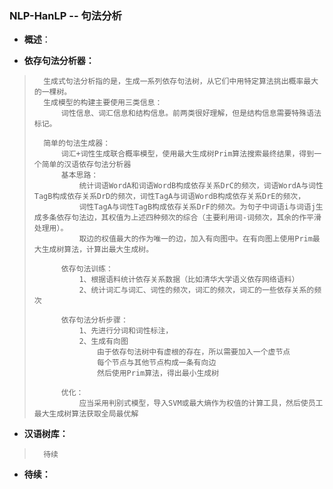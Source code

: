 ### NLP-HanLP -- 句法分析
- **概述**：
>
>
>
>
>
>
>
>
>
>
>
>
>

- **依存句法分析器：**
>       生成式句法分析指的是，生成一系列依存句法树，从它们中用特定算法挑出概率最大的一棵树。
>       生成模型的构建主要使用三类信息：
>           词性信息、词汇信息和结构信息。前两类很好理解，但是结构信息需要特殊语法标记。
>
>       简单的句法生成器：
>           词汇+词性生成联合概率模型，使用最大生成树Prim算法搜索最终结果，得到一个简单的汉语依存句法分析器
>           基本思路：
>               统计词语WordA和词语WordB构成依存关系DrC的频次，词语WordA与词性TagB构成依存关系DrD的频次，词性TagA与词语WordB构成依存关系DrE的频次，
>               词性TagA与词性TagB构成依存关系DrF的频次。为句子中词语i与词语j生成多条依存句法边，其权值为上述四种频次的综合（主要利用词-词频次，其余的作平滑处理用）。
>               取边的权值最大的作为唯一的边，加入有向图中。在有向图上使用Prim最大生成树算法，计算出最大生成树。
>
>           依存句法训练：
>               1、根据语料统计依存关系数据（比如清华大学语义依存网络语料）
>               2、统计词汇与词汇、词性的频次，词汇的频次，词汇的一些依存关系的频次
>
>           依存句法分析步骤：
>               1、先进行分词和词性标注，
>               2、生成有向图
>                   由于依存句法树中有虚根的存在，所以需要加入一个虚节点
>                   每个节点与其他节点构成一条有向边
>                   然后使用Prim算法，得出最小生成树
>
>           优化：
>               应当采用判别式模型，导入SVM或最大熵作为权值的计算工具，然后使员工最大生成树算法获取全局最优解
>
>

- **汉语树库：**
>       待续
>
>
>
>
>
>
>
>
>
>
>
>
>
>
>
>
>
>
>
>
>
>
>
>

- **待续：**
>
>
>
>
>
>
>
>
>
>
>
